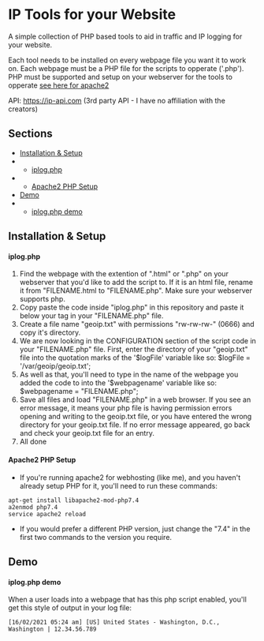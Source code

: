# IP Tools for your Website
A simple collection of PHP based tools to aid in traffic and IP logging for your website.<br>

Each tool needs to be installed on every webpage file you want it to work on.
Each webpage must be a PHP file for the scripts to opperate ('.php').
PHP must be supported and setup on your webserver for the tools to opperate [see here for apache2](#apache2-php-setup)

API: https://ip-api.com (3rd party API - I have no affiliation with the creators)

## Sections
* [Installation & Setup](#installation--setup)
* - [iplog.php](#iplogphp)
* - [Apache2 PHP Setup](#apache2-php-setup)
* [Demo](#demo)
* - [iplog.php demo](#iplogphp-demo)

## Installation & Setup
#### **iplog.php**
1. Find the webpage with the extention of ".html" or ".php" on your webserver that you'd like to add the script to. If it is an html file, rename it from "FILENAME.html to "FILENAME.php". Make sure your webserver supports php.
2. Copy paste the code inside "iplog.php" in this repository and paste it below your <head> tag in your "FILENAME.php" file.
3. Create a file name "geoip.txt" with permissions "rw-rw-rw-" (0666) and copy it's directory.
4. We are now looking in the CONFIGURATION section of the script code in your "FILENAME.php" file. First, enter the directory of your "geoip.txt" file into the quotation marks of the '$logFile' variable like so: $logFile = '/var/geoip/geoip.txt';
5. As well as that, you'll need to type in the name of the webpage you added the code to into the '$webpagename' variable like so: $webpagename = "FILENAME.php"; 
6. Save all files and load "FILENAME.php" in a web browser. If you see an error message, it means your php file is having permission errors opening and writing to the geoip.txt file, or you have entered the wrong directory for your geoip.txt file. If no error message appeared, go back and check your geoip.txt file for an entry.
7. All done

#### **Apache2 PHP Setup**
* If you're running apache2 for webhosting (like me), and you haven't already setup PHP for it, you'll need to run these commands:
```
apt-get install libapache2-mod-php7.4
a2enmod php7.4
service apache2 reload
```
* If you would prefer a different PHP version, just change the "7.4" in the first two commands to the version you require.
  
  
## Demo
#### **iplog.php demo**<br>
When a user loads into a webpage that has this php script enabled, you'll get this style of output in your log file: <br>
```
[16/02/2021 05:24 am] [US] United States - Washington, D.C., Washington | 12.34.56.789
```
